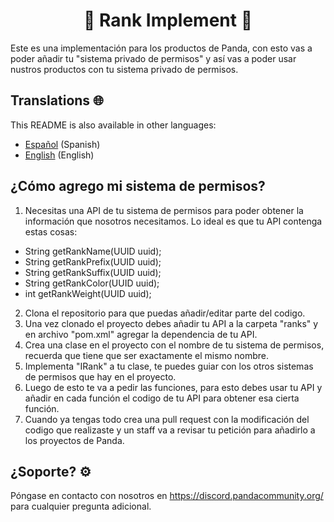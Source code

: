 <h1 align="center">🏅 Rank Implement 🏅</h1>

Este es una implementación para los productos de Panda, con esto vas a poder añadir tu "sistema privado de permisos" y así vas a poder usar nustros productos con tu sistema privado de permisos.

## Translations 🌐

This README is also available in other languages:

- [Español](https://github.com/Panda-Community/RankImplement/blob/master/README.md) (Spanish)
- [English](https://github.com/Panda-Community/RankImplement/blob/master/README_EN.md) (English)


## ¿Cómo agrego mi sistema de permisos?

1. Necesitas una API de tu sistema de permisos para poder obtener la información que nosotros necesitamos.
Lo ideal es que tu API contenga estas cosas:

- String getRankName(UUID uuid);
- String getRankPrefix(UUID uuid);
- String getRankSuffix(UUID uuid);
- String getRankColor(UUID uuid);
- int getRankWeight(UUID uuid);

2. Clona el repositorio para que puedas añadir/editar parte del codigo.
3. Una vez clonado el proyecto debes añadir tu API a la carpeta "ranks" y en archivo "pom.xml" agregar la dependencia de tu API.
4. Crea una clase en el proyecto con el nombre de tu sistema de permisos, recuerda que tiene que ser exactamente el mismo nombre.
5. Implementa "IRank" a tu clase, te puedes guiar con los otros sistemas de permisos que hay en el proyecto.
6. Luego de esto te va a pedir las funciones, para esto debes usar tu API y añadir en cada función el codigo de tu API para obtener esa cierta función.
7. Cuando ya tengas todo crea una pull request con la modificación del codigo que realizaste y un staff va a revisar tu petición para añadirlo a los proyectos de Panda.

## ¿Soporte? ⚙

Póngase en contacto con nosotros en https://discord.pandacommunity.org/ para cualquier pregunta adicional.
